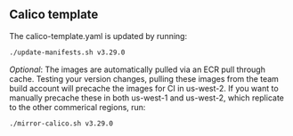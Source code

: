## Calico template

The calico-template.yaml is updated by running:
```sh
./update-manifests.sh v3.29.0
```

*Optional*: The images are automatically pulled via an ECR pull through cache. Testing your version changes, pulling these images from the team build
account will precache the images for CI in us-west-2.  If you want to manually precache these in both us-west-1 and us-west-2, which replicate
to the other commerical regions, run:
```sh
./mirror-calico.sh v3.29.0
```
